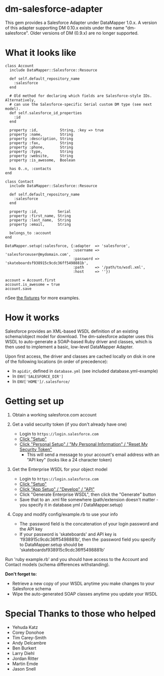 dm-salesforce-adapter
=====================

This gem provides a Salesforce Adapter under DataMapper 1.0.x.  A version of
this adapter supporting DM 0.10.x exists under the name "dm-salesforce".  Older
versions of DM (0.9.x) are no longer supported.

What it looks like
==================

    class Account
      include DataMapper::Salesforce::Resource

      def self.default_repository_name
        :salesforce
      end

      # Old method for declaring which fields are Salesforce-style IDs.  Alternatively,
      # can use the Salesforce-specific Serial custom DM type (see next model).
      def self.salesforce_id_properties
        :id
      end

      property :id,          String, :key => true
      property :name,        String
      property :description, String
      property :fax,         String
      property :phone,       String
      property :type,        String
      property :website,     String
      property :is_awesome,  Boolean

      has 0..n, :contacts
    end

    class Contact
      include DataMapper::Salesforce::Resource

      def self.default_repository_name
        :salesforce
      end

      property :id,         Serial
      property :first_name, String
      property :last_name,  String
      property :email,      String

      belongs_to :account
    end

    DataMapper.setup(:salesforce, {:adapter  => 'salesforce',
                                   :username => 'salesforceuser@mydomain.com',
                                   :password => 'skateboardsf938915c9cdc36ff5498881b',
                                   :path     => '/path/to/wsdl.xml',
                                   :host     => ''})

    account = Account.first
    account.is_awesome = true
    account.save

nSee [the fixtures](http://github.com/cloudcrowd/dm-salesforce-adapter/tree/master/spec/fixtures) for more
examples.

How it works
============

Salesforce provides an XML-based WSDL definition of an existing schema/object model for
download.  The dm-salesforce adapter uses this WSDL to auto-generate a SOAP-based Ruby
driver and classes, which is then used to implement a basic, low-level DataMapper Adapter.

Upon first access, the driver and classes are cached locally on disk in one of the
following locations (in order of precedence):

  * In `apidir`, defined in `database.yml` (see included database.yml-example)
  * In `ENV['SALESFORCE_DIR']`
  * In `ENV['HOME']/.salesforce/`

Getting set up
==============

1. Obtain a working salesforce.com account

2. Get a valid security token (if you don't already have one)
    * Login to `https://login.salesforce.com`
    * [Click "Setup"][setup]
    * [Click "Personal Setup" / "My Personal Information" / "Reset My Security Token"][gettoken]
        * This will send a message to your account's email address with an "API key"
          (looks like a 24 character token)

3. Get the Enterprise WSDL for your object model
    * Login to `https://login.salesforce.com`
    * [Click "Setup"][setup]
    * [Click "App Setup" / "Develop" / "API"][getwsdl]
    * Click "Generate Enterprise WSDL", then click the "Generate" button
    * Save that to an .xml file somewhere (path/extension doesn't matter - you specify it
      in database.yml / DataMapper.setup)

4. Copy and modify config/example.rb to use your info
    * The :password field is the concatenation of your login password and the API key
    * If your password is 'skateboards' and API key is 'f938915c9cdc36ff5498881b', then
      the :password field you specify to DataMapper.setup should be
      'skateboardsf938915c9cdc36ff5498881b'

Run 'ruby example.rb' and you should have access to the Account and Contact models (schema
differences withstanding).

**Don't forget to:**

* Retrieve a new copy of your WSDL anytime you make changes to your Salesforce schema
* Wipe the auto-generated SOAP classes anytime you update your WSDL


Special Thanks to those who helped
==================================================
* Yehuda Katz
* Corey Donohoe
* Tim Carey-Smith
* Andy Delcambre
* Ben Burkert
* Larry Diehl
* Jordan Ritter
* Martin Emde
* Jason Snell

[setup]: http://img.skitch.com/20090204-gaxdfxbi1emfita5dax48ids4m.jpg "Click on Setup"
[getwsdl]: http://img.skitch.com/20090204-nhurnuxwf5g3ufnjk2xkfjc5n4.jpg "Expand and Save"
[gettoken]: http://img.skitch.com/20090204-mnt182ce7bc4seecqbrjjxjbef.jpg "You can reset your token here"
